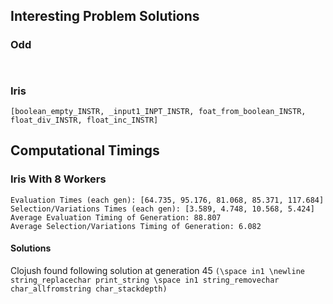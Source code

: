 ## Interesting Problem Solutions

### Odd

```


```

### Iris

```
[boolean_empty_INSTR, _input1_INPT_INSTR, foat_from_boolean_INSTR, float_div_INSTR, float_inc_INSTR]
```


## Computational Timings

### Iris With 8 Workers

```
Evaluation Times (each gen): [64.735, 95.176, 81.068, 85.371, 117.684]
Selection/Variations Times (each gen): [3.589, 4.748, 10.568, 5.424]
Average Evaluation Timing of Generation: 88.807
Average Selection/Variations Timing of Generation: 6.082
```

#### Solutions

Clojush found following solution at generation 45
`(\space in1 \newline string_replacechar print_string \space in1 string_removechar char_allfromstring char_stackdepth)`